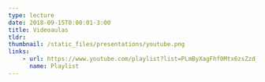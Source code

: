 ```yaml
---
type: lecture
date: 2018-09-15T0:00:01-3:00
title: Videoaulas
tldr: 
thumbnail: /static_files/presentations/youtube.png
links: 
    - url: https://www.youtube.com/playlist?list=PLmByXagFhf0Mtx6zsZzd_czWcfRKcvSXz
      name: Playlist
---
```

